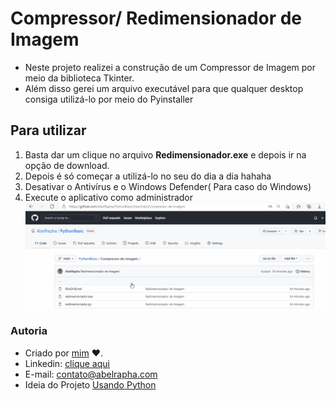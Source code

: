 # Compressor/ Redimensionador de Imagem
* Neste projeto realizei a construção de um Compressor de Imagem por meio da biblioteca Tkinter.  
* Além disso gerei um arquivo executável para que qualquer desktop consiga utilizá-lo por meio do Pyinstaller 

## Para utilizar
1. Basta dar um clique no arquivo __Redimensionador.exe__ e depois ir na opção de download.
2. Depois é só começar a utilizá-lo no seu do dia a dia hahaha
3. Desativar o Antivírus e o Windows Defender( Para caso do Windows)
4. Execute o aplicativo como administrador 
![Gif Compressor de Imagem](Gif%20Redimensionador%20de%20Imagem.gif)
### Autoria
* Criado por [mim](github.com/AbelRapha) ♥.
* Linkedin: [clique aqui](https://www.linkedin.com/in/abel-rapha-280a0a216/)   
* E-mail: contato@abelrapha.com
* Ideia do Projeto [Usando Python](https://www.youtube.com/watch?v=KaYisnfyNkw&list=PLGFzROSPU9oUESl0MosXC6VblJxMrwjOM)